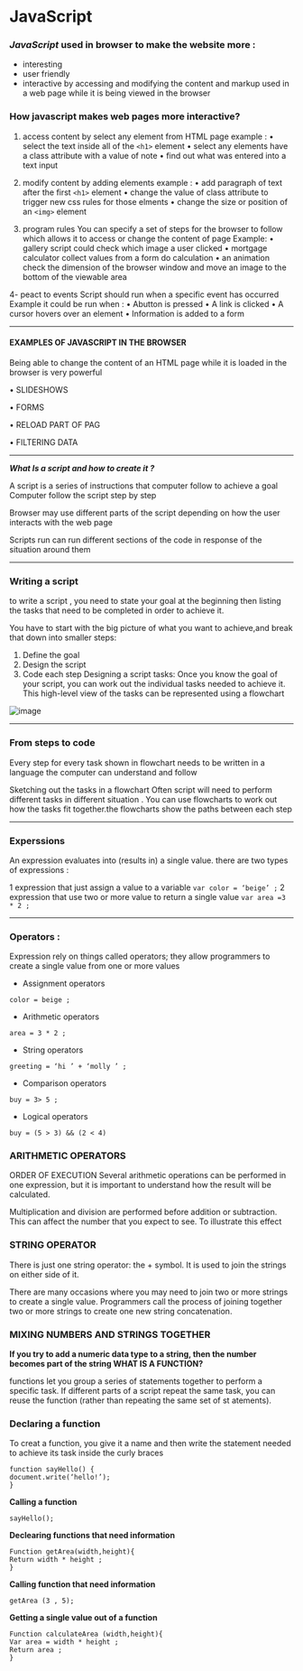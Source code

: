 # JavaScript 
### *JavaScript* used in browser to make the website more :

*	interesting 
* 	user friendly 
* interactive by accessing and modifying the content and markup used in a web page while it is being viewed in the browser 

### How  javascript makes web pages more interactive?

1.	access content
by select any element  from HTML page
example :
•	select the text inside all of the `<h1>` element 
•	select any elements have a class attribute with a value of note 
•	find out what was entered into a text input 


2.	modify content 
by adding elements 
example :
•	add paragraph of text after the first `<h1>` element 
•	change the value of class attribute to trigger new css rules for those elments
•	change the size or position of an `<img>` element 

3.  program rules 
You can specify a set of steps for the browser to follow which allows it to access or change the content of page 
Example:
•	gallery script could check which image a user clicked 
•	mortgage calculator collect values from a form do calculation 
•	an animation check the dimension of the browser window and move an image to the bottom of the viewable area

4- peact to events
Script should run when a specific event has occurred 
Example it could be run when :
•	Abutton is pressed 
•	A link is clicked 
•	A cursor hovers over an element 
•	Information is added to a form 
***
#### EXAMPLES OF JAVASCRIPT IN THE BROWSER

Being able to change the content of an HTML page while it is loaded in
the browser is very powerful

•	SLIDESHOWS

•	FORMS

•	RELOAD PART OF PAG

•	FILTERING DATA

***

***What Is a script and how to create it ?***


A script is a series of instructions that computer follow to achieve a goal 
Computer follow the script step by step 


Browser may use different parts of the script depending on how the user interacts with the web page 

Scripts run can run different sections of the code in response of the situation around them 
***
### Writing a script 

  to write a script , you need to state your goal at the beginning then listing the tasks that need to be completed in order to achieve it.

You have to start with the big picture of what you want to achieve,and break that down into smaller steps:
1.	Define the goal
2.	Design the script
3.	Code each step
Designing a script tasks:
Once you know the goal of your script, you can work out the individual tasks needed to achieve it. This high-level view of the tasks can be represented using a flowchart 


![image](https://jquery-plugins.net/image/plugin/flowchartjs-svg-flow-chart-diagrams-with-javascript.png)

***
### From steps to code 
Every step for every task shown in flowchart needs to be written in a language the computer can understand and follow 


Sketching out the  tasks in a flowchart 
Often script will need to perform different tasks in different situation .
You can use flowcharts to work out how the tasks fit together.the flowcharts show the paths between each step 
***
### Experssions 
An expression evaluates into (results in) a single value. there are two types of expressions :

1 expression that just assign a value to a variable `var color = ‘beige’ ;`
2 expression that use two or more value to return a single value `var area =3 * 2 ;`
***

### Operators :
 Expression rely on things called operators; they allow programmers to create a single value from one or more values 

* Assignment operators 

`color = beige ;`

* Arithmetic operators 

`area = 3 * 2 ;`

* String operators 

`greeting = ‘hi ’ + ‘molly ’ ;`

* Comparison operators 

`buy = 3> 5 ;`

* Logical operators 

`buy = (5 > 3) && (2 < 4)`


### ARITHMETIC OPERATORS
ORDER OF EXECUTION Several arithmetic operations can be performed in one expression, but it is important to understand how the result will be calculated. 

Multiplication and division are performed before addition or subtraction.
This can affect the number that you expect to see. To illustrate this effect

### STRING OPERATOR
There is just one string operator: the + symbol.
It is used to join the strings on either side of it.

There are many occasions where you may need to join two or more strings to create a single value. Programmers call the process of joining together two or more strings to create one new string concatenation.

### MIXING NUMBERS AND STRINGS TOGETHER

**If you try to add a numeric data type to a string, then the number becomes part of the string WHAT IS A FUNCTION?**

functions let you group a series of statements together to perform a
specific task. If different parts of a script repeat the same task, you can
reuse the function (rather than repeating the same set of st atements).

### Declaring a function 

To creat a function, you give it a name and then write the statement needed to achieve its task inside the curly braces 

```
function sayHello() {
document.write(‘hello!’);
}
```

**Calling a function**

`sayHello();`


**Declearing functions that need information**


```
Function getArea(width,height){
Return width * height ;
}
```
**Calling function that need information**

`getArea (3 , 5);`

**Getting a single value out of a function**
 
```
Function calculateArea (width,height){
Var area = width * height ;
Return area ;
}
```
